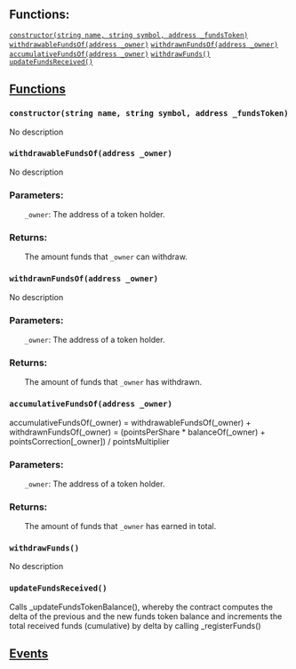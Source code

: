 

## Functions:
[`constructor(string name, string symbol, address _fundsToken)`](#FDT-constructor-string-string-address-)
[`withdrawableFundsOf(address _owner)`](#FDT-withdrawableFundsOf-address-)
[`withdrawnFundsOf(address _owner)`](#FDT-withdrawnFundsOf-address-)
[`accumulativeFundsOf(address _owner)`](#FDT-accumulativeFundsOf-address-)
[`withdrawFunds()`](#FDT-withdrawFunds--)
[`updateFundsReceived()`](#FDT-updateFundsReceived--)


## <u>Functions</u>

### `constructor(string name, string symbol, address _fundsToken)`
No description

### `withdrawableFundsOf(address _owner)`
No description

### Parameters:
&nbsp;&nbsp;&nbsp;&nbsp;&nbsp;&nbsp; `_owner`: The address of a token holder.


### Returns:
&nbsp;&nbsp;&nbsp;&nbsp;&nbsp;&nbsp; The amount funds that `_owner` can withdraw.

### `withdrawnFundsOf(address _owner)`
No description

### Parameters:
&nbsp;&nbsp;&nbsp;&nbsp;&nbsp;&nbsp; `_owner`: The address of a token holder.


### Returns:
&nbsp;&nbsp;&nbsp;&nbsp;&nbsp;&nbsp; The amount of funds that `_owner` has withdrawn.

### `accumulativeFundsOf(address _owner)`
accumulativeFundsOf(_owner) = withdrawableFundsOf(_owner) + withdrawnFundsOf(_owner)
= (pointsPerShare * balanceOf(_owner) + pointsCorrection[_owner]) / pointsMultiplier


### Parameters:
&nbsp;&nbsp;&nbsp;&nbsp;&nbsp;&nbsp; `_owner`: The address of a token holder.


### Returns:
&nbsp;&nbsp;&nbsp;&nbsp;&nbsp;&nbsp; The amount of funds that `_owner` has earned in total.

### `withdrawFunds()`
No description

### `updateFundsReceived()`
Calls _updateFundsTokenBalance(), whereby the contract computes the delta of the previous and the new
funds token balance and increments the total received funds (cumulative) by delta by calling _registerFunds()

## <u>Events</u>
